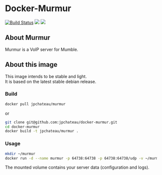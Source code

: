# Docker-Murmur

[![Build Status](https://travis-ci.org/jpchateau/docker-murmur.svg?branch=master)](https://travis-ci.org/jpchateau/docker-murmur) [![](https://images.microbadger.com/badges/version/jpchateau/murmur.svg)](https://microbadger.com/images/jpchateau/murmur "Get your own version badge on microbadger.com") [![](https://images.microbadger.com/badges/image/jpchateau/murmur.svg)](https://microbadger.com/images/jpchateau/murmur "Get your own image badge on microbadger.com")

## About Murmur

Murmur is a VoIP server for Mumble.

## About this image

This image intends to be stable and light.  
It is based on the latest stable debian release.

### Build

```bash
docker pull jpchateau/murmur
```
or
```bash
git clone git@github.com:jpchateau/docker-murmur.git
cd docker-murmur
docker build -t jpchateau/murmur .
```

### Usage

```bash
mkdir ~/murmur
docker run -d --name murmur -p 64738:64738 -p 64738:64738/udp -v ~/murmur:/data jpchateau/murmur
```

The mounted volume contains your server data (configuration and logs).
